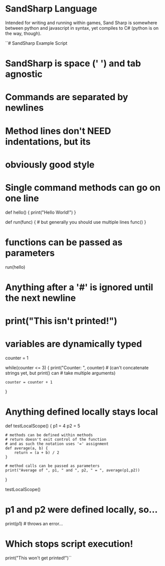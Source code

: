 # SandSharp Language
Intended for writing and running within games, Sand Sharp is somewhere between python
and javascript in syntax, yet compiles to C# (python is on the way, though).

``# SandSharp Example Script

# SandSharp is space (' ') and tab agnostic
# Commands are separated by newlines
# Method lines don't NEED indentations, but its
# obviously good style

# Single command methods can go on one line
def hello() { print("Hello World!") }

def run(func) {
	# but generally you should use multiple lines
	func()
}

# functions can be passed as parameters
run(hello)

# Anything after a '#' is ignored until the next newline
# print("This isn't printed!")

# variables are dynamically typed
counter = 1

while(counter <= 3) {
	print("Counter: ", counter)
	# (can't concatenate strings yet, but print() can
	# take multiple arguments)

	counter = counter + 1
}

# Anything defined locally stays local
def testLocalScope() {
	p1 = 4
	p2 = 5

	# methods can be defined within methods
	# return doesn't exit control of the function
	# and as such the notation uses '=' assignment
	def average(a, b) {
		return = (a + b) / 2
	}

	# method calls can be passed as parameters
	print("Average of ", p1, " and ", p2, " = ", average(p1,p2))

}

testLocalScope()

# p1 and p2 were defined locally, so...
print(p1) # throws an error...

# Which stops script execution!
print("This won't get printed!")``
